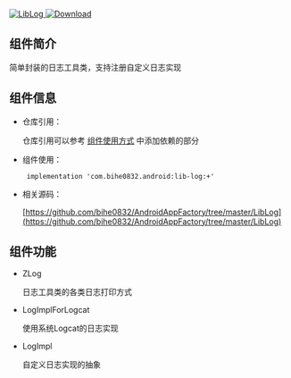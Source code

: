 [![LibLog](https://img.shields.io/badge/AndroidAppFactory-LibLog-brightgreen)](#!doc/detail/lib-log.md)[ ![Download](https://api.bintray.com/packages/bihe0832/android/lib-log/images/download.svg) ](https://bintray.com/bihe0832/android/lib-log/_latestVersion)

## 组件简介

简单封装的日志工具类，支持注册自定义日志实现

## 组件信息

- 仓库引用：

    仓库引用可以参考 [组件使用方式](http://android.bihe0832.com/#!start.md) 中添加依赖的部分

- 组件使用：

	   implementation 'com.bihe0832.android:lib-log:+'

- 相关源码：

    [https://github.com/bihe0832/AndroidAppFactory/tree/master/LibLog](https://github.com/bihe0832/AndroidAppFactory/tree/master/LibLog)

## 组件功能

- ZLog

    日志工具类的各类日志打印方式
    
- LogImplForLogcat

    使用系统Logcat的日志实现
    
- LogImpl

    自定义日志实现的抽象    
